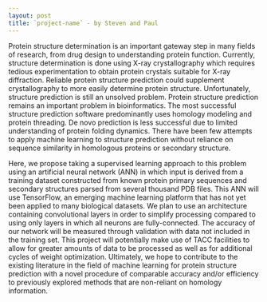 ```yaml
---
layout: post
title: `project-name` - by Steven and Paul
---
```


Protein structure determination is an important gateway step in many fields of research, from drug design to understanding protein function. Currently, structure determination is done using X-ray crystallography which requires tedious experimentation to obtain protein crystals suitable for X-ray diffraction. Reliable protein structure prediction could supplement crystallography to more easily determine protein structure. Unfortunately, structure prediction is still an unsolved problem. Protein structure prediction remains an important problem in bioinformatics. The most successful structure prediction software predominantly uses homology modeling and protein threading. De novo prediction is less successful due to limited understanding of protein folding dynamics. There have been few attempts to apply machine learning to structure prediction without reliance on sequence similarity in homologous proteins or secondary structure.

Here, we propose taking a supervised learning approach to this problem using an artificial neural network (ANN) in which input is derived from a training dataset constructed from known protein primary sequences and secondary structures parsed from several thousand PDB files. This ANN will use TensorFlow, an emerging machine learning platform that has not yet been applied to many biological datasets. We plan to use an architecture containing convolutional layers in order to simplify processing compared to using only layers in which all neurons are fully-connected. The accuracy of our network will be measured through validation with data not included in the training set. This project will potentially make use of TACC facilities to allow for greater amounts of data to be processed as well as for additional cycles of weight optimization. Ultimately, we hope to contribute to the existing literature in the field of machine learning for protein structure prediction with a novel procedure of comparable accuracy and/or efficiency to previously explored methods that are non-reliant on homology information.
